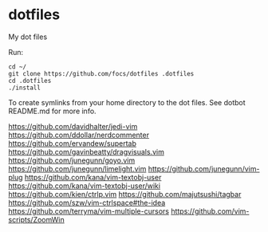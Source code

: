 dotfiles
========

My dot files

Run:
    
    cd ~/
    git clone https://github.com/focs/dotfiles .dotfiles
    cd .dotfiles
    ./install

To create symlinks from your home directory to the dot files. See dotbot 
README.md for more info.



https://github.com/davidhalter/jedi-vim
https://github.com/ddollar/nerdcommenter
https://github.com/ervandew/supertab
https://github.com/gavinbeatty/dragvisuals.vim
https://github.com/junegunn/goyo.vim
https://github.com/junegunn/limelight.vim
https://github.com/junegunn/vim-plug
https://github.com/kana/vim-textobj-user
https://github.com/kana/vim-textobj-user/wiki
https://github.com/kien/ctrlp.vim
https://github.com/majutsushi/tagbar
https://github.com/szw/vim-ctrlspace#the-idea
https://github.com/terryma/vim-multiple-cursors
https://github.com/vim-scripts/ZoomWin
